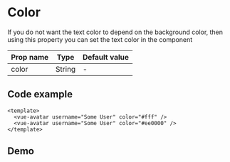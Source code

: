 <script setup>
import VueAvatar from '../../src/VueAvatar.vue'
</script>

# Color
If you do not want the text color to depend on the background color, then using this property you can set the text color in the component

| Prop name | Type   | Default value |
|-----------|--------|---------------|
| color     | String | -             |

## Code example

```vue
<template>
  <vue-avatar username="Some User" color="#fff" />
  <vue-avatar username="Some User" color="#ee0000" />
</template>
```

## Demo
<div style="padding: 16px 0; display: flex;gap: 8px;">
  <vue-avatar username="Some User" color="#fff" />
  <vue-avatar username="Some User" color="#ee0000" />
</div>
